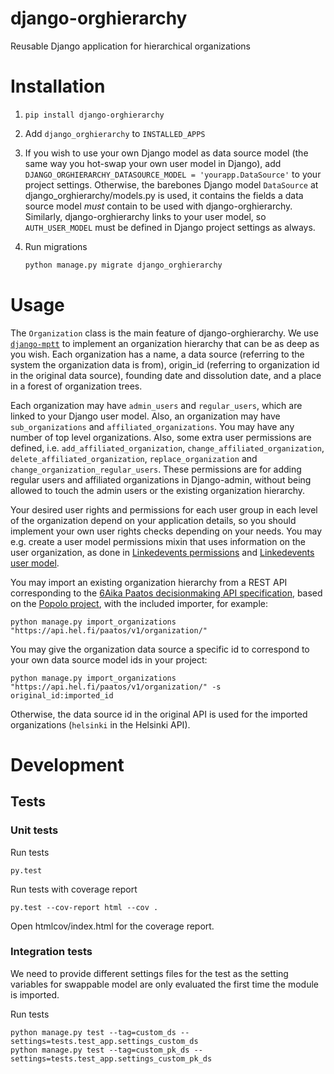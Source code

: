 # django-orghierarchy

Reusable Django application for hierarchical organizations

# Installation

1. `pip install django-orghierarchy`

2. Add `django_orghierarchy` to `INSTALLED_APPS`

3. If you wish to use your own Django model as data source model (the same way you hot-swap your own user model in Django), add `DJANGO_ORGHIERARCHY_DATASOURCE_MODEL = 'yourapp.DataSource'` to your project settings. Otherwise, the barebones Django model `DataSource` at django_orghierarchy/models.py is used, it contains the fields a data source model *must* contain to be used with django-orghierarchy. Similarly, django-orghierarchy links to your user model, so `AUTH_USER_MODEL` must be defined in Django project settings as always.

4. Run migrations

    ```python
    python manage.py migrate django_orghierarchy
    ```

# Usage

The `Organization` class is the main feature of django-orghierarchy. We use [`django-mptt`](https://github.com/django-mptt/django-mptt/) to implement an organization hierarchy that can be as deep as you wish. Each organization has a name, a data source (referring to the system the organization data is from), origin_id (referring to organization id in the original data source), founding date and dissolution date, and a place in a forest of organization trees.

Each organization may have `admin_users` and `regular_users`, which are linked to your Django user model. Also, an organization may have `sub_organizations` and `affiliated_organizations`. You may have any number of top level organizations. Also, some extra user permissions are defined, i.e. `add_affiliated_organization`, `change_affiliated_organization`, `delete_affiliated_organization`, `replace_organization` and `change_organization_regular_users`. These permissions are for adding regular users and affiliated organizations in Django-admin, without being allowed to touch the admin users or the existing organization hierarchy.

Your desired user rights and permissions for each user group in each level of the organization depend on your application details, so you should implement your own user rights checks depending on your needs. You may e.g. create a user model permissions mixin that uses information on the user organization, as done in [Linkedevents permissions](https://github.com/City-of-Helsinki/linkedevents/blob/master/events/permissions.py) and [Linkedevents user model](https://github.com/City-of-Helsinki/linkedevents/blob/master/helevents/models.py).

You may import an existing organization hierarchy from a REST API corresponding to the [6Aika Paatos decisionmaking API specification](https://github.com/6aika/api-paatos), based on the [Popolo project](http://www.popoloproject.com/), with the included importer, for example:

    python manage.py import_organizations "https://api.hel.fi/paatos/v1/organization/"
    
You may give the organization data source a specific id to correspond to your own data source model ids in your project:

    python manage.py import_organizations "https://api.hel.fi/paatos/v1/organization/" -s original_id:imported_id

Otherwise, the data source id in the original API is used for the imported organizations (`helsinki` in the Helsinki API).

# Development

## Tests

### Unit tests

Run tests

    py.test

Run tests with coverage report

    py.test --cov-report html --cov .
    
Open htmlcov/index.html for the coverage report.

### Integration tests

We need to provide different settings files for the test as the
setting variables for swappable model are only evaluated the first
time the module is imported.

Run tests

    python manage.py test --tag=custom_ds --settings=tests.test_app.settings_custom_ds
    python manage.py test --tag=custom_pk_ds --settings=tests.test_app.settings_custom_pk_ds

